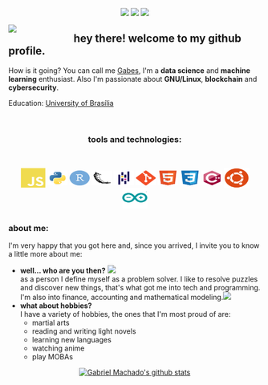 <div> 
	
<p align="center">  <a href="https://discord.gg/wPc8Gvh" target="_blank"><img src="https://img.shields.io/badge/Discord-7289DA?style=for-the-badge&logo=discord&logoColor=white" target="_blank"></a> 
  <a href = "mailto:github.ixfrq@simplelogin.co"><img src="https://img.shields.io/badge/e--mail%3A-github.ixfrq%40simplelogin.co-blue" target="_blank"></a>
  <a href="https://www.linkedin.com/in/machad0gabriel" target="_blank"><img src="https://img.shields.io/badge/-LinkedIn-%230077B5?style=for-the-badge&logo=linkedin&logoColor=white" target="_blank"></a>
	
 </div>
 
<img align='left' src='https://c.tenor.com/8njht0yYxAkAAAAi/touhou-lmao.gif' width='130px'> 

## hey there! welcome to my github profile.

How is it going?
You can call me [Gabes](https://machad0gabriel.wixsite.com/home), I'm a **data science** and **machine learning** enthusiast. Also I'm passionate about **GNU/Linux**, **blockchain** and **cybersecurity**.
<br>

Education: [University of Brasília](http://www.unb.br)

<br>

### <p align='center'> tools and technologies: 
<div style="display: inline_block"><br>
<p align="center">  <img align="center" alt="Gabes-Js" height="40" width="50" src="https://raw.githubusercontent.com/devicons/devicon/master/icons/javascript/javascript-plain.svg">
  <img align="center" alt="Gabes-Python" height="30" width="40" src="https://raw.githubusercontent.com/devicons/devicon/master/icons/python/python-original.svg">
  <img align="center" alt="Gabes-R" height="30" width="40" src="https://raw.githubusercontent.com/devicons/devicon/master/icons/rstudio/rstudio-plain.svg">
  <img align="center" alt="Gabes-Flask" height="30" width="40" src="https://raw.githubusercontent.com/devicons/devicon/master/icons/flask/flask-original.svg">
  <img align="center" alt="Gabes-Pandas" height="30" width="40" src="https://raw.githubusercontent.com/devicons/devicon/master/icons/pandas/pandas-original.svg">
  <img align="center" alt="Gabes-Git" height="30" width="40" src="https://raw.githubusercontent.com/devicons/devicon/master/icons/git/git-original.svg">
  <img align="center" alt="Gabes-HTML" height="30" width="40" src="https://raw.githubusercontent.com/devicons/devicon/master/icons/html5/html5-original.svg">
  <img align="center" alt="Gabes-CSS" height="30" width="40" src="https://raw.githubusercontent.com/devicons/devicon/master/icons/css3/css3-original.svg">
  <img align="center" alt="Gabes-C++" height="30" width="40" src="https://raw.githubusercontent.com/devicons/devicon/master/icons/cplusplus/cplusplus-original.svg">
  <img align="center" alt="Gabes-Ubuntu" height="40" width="50" src="https://raw.githubusercontent.com/devicons/devicon/master/icons/ubuntu/ubuntu-plain.svg">
  <img align="center" alt="Gabes-Arduino" height="40" width="50" src="https://raw.githubusercontent.com/devicons/devicon/master/icons/arduino/arduino-original.svg">
</div>

##

### <p align='left'> about me:

I'm very happy that you got here and, since you arrived, I invite you to know a little more about me:
	<br>
- **well... who are you then?** <img src='https://c.tenor.com/QWfY60PuogMAAAAi/azur-lane-hobby.gif' width='50px'>
	<br>
as a person I define myself as a problem solver. I like to resolve puzzles and discover new things, that's what got me into tech and programming.
	<br>
I'm also into finance, accounting and mathematical modeling.<img src='https://c.tenor.com/jp3nDTIWZWYAAAAi/bitcoin-bittrex-global.gif' width='40px'>
	<br>
- **what about hobbies?**
	<br>
I have a variety of hobbies, the ones that I'm most proud of are:
	- martial arts
	- reading and writing light novels
	- learning new languages
	- watching anime
	- play MOBAs
	
<div align="center">
  <a href="https://github.com/gabes-machado">
  <img height="200em" src="https://github-readme-stats.vercel.app/api?username=gabes-machado&hide_border=true&show_icons=true" alt="Gabriel Machado's github stats"></a>
    </div>
    
